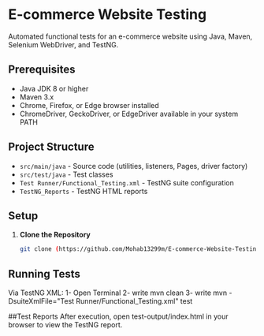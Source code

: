 # E-commerce Website Testing

Automated functional tests for an e-commerce website using Java, Maven, Selenium WebDriver, and TestNG.

## Prerequisites

- Java JDK 8 or higher
- Maven 3.x
- Chrome, Firefox, or Edge browser installed
- ChromeDriver, GeckoDriver, or EdgeDriver available in your system PATH

## Project Structure

- `src/main/java` - Source code (utilities, listeners, Pages, driver factory)
- `src/test/java` - Test classes
- `Test Runner/Functional_Testing.xml` - TestNG suite configuration
- `TestNG_Reports` - TestNG HTML reports

## Setup

1. **Clone the Repository**
   ```bash
   git clone (https://github.com/Mohab13299m/E-commerce-Website-Testing-with-Selenium-Automation.git)

## Running Tests

Via TestNG XML:
1- Open Terminal
2- write mvn clean 
3- write mvn -DsuiteXmlFile="Test Runner/Functional_Testing.xml" test

##Test Reports
After execution, open test-output/index.html in your browser to view the TestNG report.

